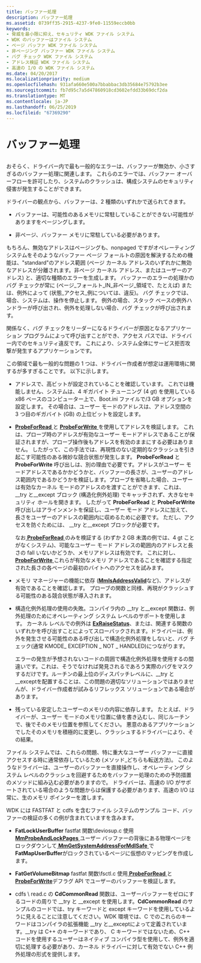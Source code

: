 ```yaml
---
title: バッファー処理
description: バッファー処理
ms.assetid: 0739ff35-2915-4237-9fe0-11559eccb0bb
keywords:
- 脅威を最小限に抑え、セキュリティ WDK ファイル システム
- WDK のバッファーはファイル システム
- ページ バッファ WDK ファイル システム
- 非ページング バッファー WDK ファイル システム
- バグ チェック WDK ファイル システム
- アドレス検証 WDK ファイル システム
- 高速の I/O の WDK ファイル システム
ms.date: 04/20/2017
ms.localizationpriority: medium
ms.openlocfilehash: 931afa660e500a7bbabbac3db35684e75792b3ee
ms.sourcegitcommit: fb7d95c7a5d47860918cd3602efdd33b69dcf2da
ms.translationtype: MT
ms.contentlocale: ja-JP
ms.lasthandoff: 06/25/2019
ms.locfileid: "67369290"
---
```

# <a name="buffer-handling"></a>バッファー処理


## <span id="ddk_buffer_handling_if"></span><span id="DDK_BUFFER_HANDLING_IF"></span>


おそらく、ドライバー内で最も一般的なエラーは、バッファーが無効か、小さすぎるのバッファー処理に関連します。 これらのエラーでは、バッファー オーバーフローを許可したり、システムのクラッシュは、構成システムのセキュリティ侵害が発生することができます。

ドライバーの観点から、バッファーは、2 種類のいずれかで送られてきます。

-   バッファーは、可能性のあるメモリに常駐していることができない可能性がありますをページングします。

-   非ページ、バッファー メモリに常駐している必要があります。

もちろん、無効なアドレスはページングも、nonpaged ですがオペレーティング システムをそのようなバッファー ページ フォールトの原因を解決するための機能は、"standard"のアドレス範囲 (ページ カーネル アドレスのいずれかに無効なアドレスが分離されます。非ページ カーネル アドレス、またはユーザーのアドレス) と、適切な種類のエラーを生成します。 バッファーのエラーの処理かのバグ チェックが常に (ページ\_フォールト\_IN\_非ページ\_領域で、たとえば) または、例外によって (状態\_アクセス\_例については、違反)。 バグ チェックでは、場合、システムは、操作を停止します。 例外の場合、スタック ベースの例外ハンドラーが呼び出され、例外を処理しない場合、バグ チェックが呼び出されます。

関係なく、バグ チェックをリーダーになるドライバーが原因となるアプリケーション プログラムによって呼び出すことができ、アクセス パスでは、ドライバー内でのセキュリティ違反です。 これにより、システム全体にサービス拒否攻撃が発生するアプリケーションです。

この領域で最も一般的な問題の 1 つは、ドライバー作成者が想定は運用環境に関するが多すぎることです。 以下に示します。

-   アドレスで、高ビットが設定されていることを確認しています。 これでは機能しません、システムは、4 ギガバイト チューニング (4 gt) を使用している x86 ベースのコンピューター上で、Boot.ini ファイルで/3 GB オプションを設定します。 その場合は、ユーザー モードのアドレスは、アドレス空間の 3 つ目のギガバイト (GB) の上位ビットを設定します。

- [ **ProbeForRead** ](https://docs.microsoft.com/windows-hardware/drivers/ddi/content/wdm/nf-wdm-probeforread) と [ **ProbeForWrite** ](https://docs.microsoft.com/windows-hardware/drivers/ddi/content/wdm/nf-wdm-probeforwrite) を使用してアドレスを検証します。 これは、プローブ時のアドレスが有効なユーザー モードアドレスであることが保証されますが、プローブ操作後もアドレスを有効のままにする必要はありません。 したがって、この手法では、再現性のない定期的なクラッシュを引き起こす可能性のある微妙な競合状態が発生します。 **ProbeForRead** と **ProbeForWrite** 呼び出しは、別の理由で必要です。アドレスがユーザー モードアドレスであるかかどうかと、バッファーの長さが、ユーザーのアドレス範囲内であるかどうかを検証します。プローブを省略した場合、ユーザーは有効なカーネル モードのアドレスのを渡すことができます、これは、\_\_try と\_\_except ブロック (構造化例外処理) でキャッチされず、大きなセキュリティ ホールを開きます。 したがって **ProbeForRead** と **ProbeForWrite** 呼び出しはアラインメントを保証し、ユーザー モード アドレスに加えて、長さをユーザーのアドレスの範囲内に収めるために必要です。 ただし、アクセスを防ぐためには、 \_\_try と\_\_except ブロックが必要です。

    なお[ **ProbeForRead** ](https://docs.microsoft.com/windows-hardware/drivers/ddi/content/wdm/nf-wdm-probeforread)のみを検証する (わずか 2 GB 未満の例では、4 gt ことがなくシステム)、可能なユーザー モード アドレスの範囲内のアドレスと長さの fall いないかどうか、メモリアドレスは有効です。 これに対し、 [ **ProbeForWrite** ](https://docs.microsoft.com/windows-hardware/drivers/ddi/content/wdm/nf-wdm-probeforwrite)これらが有効なメモリ アドレスであることを確認する指定された長さの各ページの最初のバイトへのアクセスを試みます。

-   メモリ マネージャーの機能に依存 ([**MmIsAddressValid**](https://docs.microsoft.com/windows-hardware/drivers/ddi/content/ntddk/nf-ntddk-mmisaddressvalid)など)、アドレスが有効であることを確認します。 プローブの関数と同様、再現がクラッシュする可能性のある競合状態が導入されます。

- 構造化例外処理の使用の失敗。コンパイラ内の \_\_try と\_\_except 関数は、例外処理のためにオペレーティング システム レベルのサポートを使用します。 カーネル レベルでの例外は [ **ExRaiseStatus**](https://docs.microsoft.com/windows-hardware/drivers/ddi/content/wdm/nf-wdm-exraisestatus)、または、関連する関数のいずれかを呼び出すことによってスローバックされます。ドライバーは、例外を発生させる可能性のある呼び出しで構造化例外処理をしないと、バグ チェック(通常 KMODE\_ EXCEPTION \_ NOT \_ HANDLED)につながります。

    エラーの発生が予想されないコードの周囲で構造化例外処理を使用するの間違いです。これは、そうでなければ発見されるであろう実際のバグをマスクするだけです。ルーチンの最上位のディスパッチレベルに、\_\_try と\_\_exceptを配置することは、この問題の適切なソリューションではありませんが、ドライバー作成者が試みるリフレックス ソリューションである場合があります。

-   残っている安定したユーザーのメモリの内容に依存します。 たとえば、ドライバーが、ユーザー モードのメモリ位置に値を書き込むし、同じルーチンで、後でそのメモリ位置を参照してください。 悪意のあるアプリケーションでしたそのメモリを積極的に変更し、クラッシュするドライバーにより、その結果。

ファイル システムでは、これらの問題、特に重大なユーザー バッファーに直接アクセスする時に通常依存しているため (メソッド\_どちらも転送方法)。 このようなドライバーは、ユーザーのバッファーを直接操作し、オペレーティング システム レベルのクラッシュを回避するためをバッファー処理のための予防措置のメソッドに組み込む必要がありますので。 ドライバーは、高速の I/O がサポートされている場合のような問題からは保護する必要があります、高速の I/O は常に、生のメモリ ポインターを渡します。

WDK には FASTFAT と cdfs を含むファイル システムのサンプル コード、バッファーの検証の多くの例が含まれていますを含みます。

-   **FatLockUserBuffer** fastfat 関数\\deviosup.c 使用[ **MmProbeAndLockPages** ](https://docs.microsoft.com/windows-hardware/drivers/ddi/content/wdm/nf-wdm-mmprobeandlockpages)ユーザー バッファーの背後にある物理ページをロックダウンして[ **MmGetSystemAddressForMdlSafe** ](https://docs.microsoft.com/windows-hardware/drivers/kernel/mm-bad-pointer)で**FatMapUserBuffer**がロックされているページに仮想のマッピングを作成します。

-   **FatGetVolumeBitmap** fastfat 関数\\fsctl.c 使用[ **ProbeForRead** ](https://docs.microsoft.com/windows-hardware/drivers/ddi/content/wdm/nf-wdm-probeforread)と[ **ProbeForWrite**](https://docs.microsoft.com/windows-hardware/drivers/ddi/content/wdm/nf-wdm-probeforwrite)デフラグ API でユーザーのバッファーを検証します。

- cdfs \\ read.c の **CdCommonRead** 関数は、ユーザーバッファーをゼロにするコードの周りで \_\_try と \_\_except を使用します。**CdCommonRead** のサンプルのコードでは、try キーワードと except キーワードを使用しているように見えることに注意してください。WDK 環境では、C でのこれらのキーワードはコンパイラの拡張機能 \_\_try と\_\_exceptによって定義されています。\_\_try は C++ のキーワードであり、 C キーワードではないため、C++ コードを使用するユーザーはネイティブ コンパイラ型を使用して、例外を適切に処理する必要があり、カーネル ドライバーに対して有効でない C++ 例外処理の形式を提供します。

 

 




